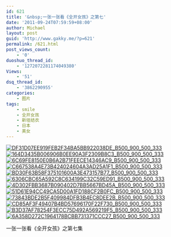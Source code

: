 ```yaml
---
id: 621
title: '&nbsp;一张一张看《全开女孩》之第七'
date: '2011-09-24T07:59:59+08:00'
author: Michael
layout: post
guid: 'http://www.gakky.me/?p=621'
permalink: /621.html
post_views_count:
    - '0'
duoshuo_thread_id:
    - '1272072281174049380'
Views:
    - '51'
dsq_thread_id:
    - '3862290955'
categories:
    - 图片
tags:
    - smile
    - 全开女孩
    - 新垣结衣
    - 日本
    - 美女
---
```


[![DF31D07EE919FEB2F34BA5BB922038DE_B500_900_500_333](http://www.yui-aragaki.org/wp-content/uploads/img/DF31D07EE919FEB2F34BA5BB922038DE_B500_900_500_333.jpeg)](http://www.yui-aragaki.org/wp-content/uploads/img/DF31D07EE919FEB2F34BA5BB922038DE_B1280_1280_520_347.jpeg) [![164D3435B006906B0EE90A3F2309B8C3_B500_900_500_333](http://www.yui-aragaki.org/wp-content/uploads/img/164D3435B006906B0EE90A3F2309B8C3_B500_900_500_333.jpeg)](http://www.yui-aragaki.org/wp-content/uploads/img/164D3435B006906B0EE90A3F2309B8C3_B1280_1280_520_347.jpeg) [![6C69FE8150E0B6A2B71FEECE14346AC9_B500_900_500_333](http://www.yui-aragaki.org/wp-content/uploads/img/6C69FE8150E0B6A2B71FEECE14346AC9_B500_900_500_333.jpeg)](http://www.yui-aragaki.org/wp-content/uploads/img/6C69FE8150E0B6A2B71FEECE14346AC9_B1280_1280_520_347.jpeg) [![C667538A4E73B424024604A3AD25A1F1_B500_900_500_333](http://www.yui-aragaki.org/wp-content/uploads/img/C667538A4E73B424024604A3AD25A1F1_B500_900_500_333.jpeg)](http://www.yui-aragaki.org/wp-content/uploads/img/C667538A4E73B424024604A3AD25A1F1_B1280_1280_520_347.jpeg) [![BD30F63B58F375101600A3E473157B77_B500_900_500_333](http://www.yui-aragaki.org/wp-content/uploads/img/BD30F63B58F375101600A3E473157B77_B500_900_500_333.jpeg)](http://www.yui-aragaki.org/wp-content/uploads/img/BD30F63B58F375101600A3E473157B77_B1280_1280_520_347.jpeg) [![6306CBC65A592C8C634199C32C59ED91_B500_900_500_333](http://www.yui-aragaki.org/wp-content/uploads/img/6306CBC65A592C8C634199C32C59ED91_B500_900_500_333.jpeg)](http://www.yui-aragaki.org/wp-content/uploads/img/6306CBC65A592C8C634199C32C59ED91_B1280_1280_520_347.jpeg) [![4D302FBB3687B090402D7BB5667BD45A_B500_900_500_333](http://www.yui-aragaki.org/wp-content/uploads/img/4D302FBB3687B090402D7BB5667BD45A_B500_900_500_333.jpeg)](http://www.yui-aragaki.org/wp-content/uploads/img/4D302FBB3687B090402D7BB5667BD45A_B1280_1280_520_347.jpeg) [![51D61E94CC49CA5D00A1FD188CF2B0FC_B500_900_500_333](http://www.yui-aragaki.org/wp-content/uploads/img/51D61E94CC49CA5D00A1FD188CF2B0FC_B500_900_500_333.jpeg)](http://www.yui-aragaki.org/wp-content/uploads/img/51D61E94CC49CA5D00A1FD188CF2B0FC_B1280_1280_520_347.jpeg) [![73843BDE2B5F409984DFB3B4EC8DEE2B_B500_900_500_333](http://www.yui-aragaki.org/wp-content/uploads/img/73843BDE2B5F409984DFB3B4EC8DEE2B_B500_900_500_333.jpeg)](http://www.yui-aragaki.org/wp-content/uploads/img/73843BDE2B5F409984DFB3B4EC8DEE2B_B1280_1280_520_347.jpeg) [![CD85AF3F49407B4BD57696170F22F730_B500_900_500_333](http://www.yui-aragaki.org/wp-content/uploads/img/CD85AF3F49407B4BD57696170F22F730_B500_900_500_333.jpeg)](http://www.yui-aragaki.org/wp-content/uploads/img/CD85AF3F49407B4BD57696170F22F730_B1280_1280_520_347.jpeg) [![B3D37AF78254F3ECC75D492A569219F5_B500_900_500_333](http://www.yui-aragaki.org/wp-content/uploads/img/B3D37AF78254F3ECC75D492A569219F5_B500_900_500_333.jpeg)](http://www.yui-aragaki.org/wp-content/uploads/img/B3D37AF78254F3ECC75D492A569219F5_B1280_1280_520_347.jpeg) [![6A358D272C1964178BCBB731371CCC27_B500_900_500_333](http://www.yui-aragaki.org/wp-content/uploads/img/6A358D272C1964178BCBB731371CCC27_B500_900_500_333.jpeg)](http://www.yui-aragaki.org/wp-content/uploads/img/6A358D272C1964178BCBB731371CCC27_B1280_1280_520_347.jpeg)

 一张一张看《全开女孩》之第七集